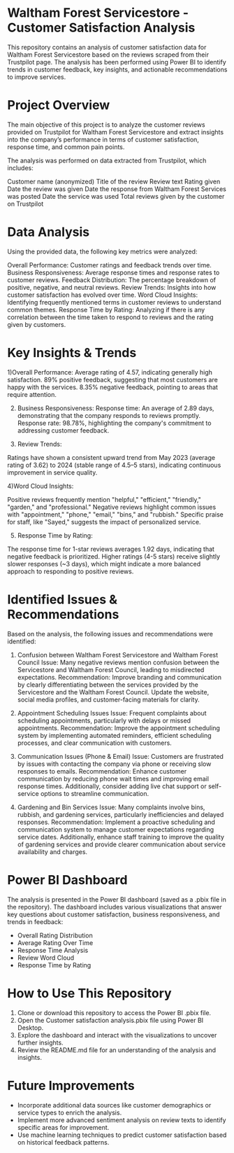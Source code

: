 # Waltham Forest Servicestore - Customer Satisfaction Analysis
This repository contains an analysis of customer satisfaction data for Waltham Forest Servicestore based on the reviews scraped from their Trustpilot page. The analysis has been performed using Power BI to identify trends in customer feedback, key insights, and actionable recommendations to improve services.

# Project Overview
The main objective of this project is to analyze the customer reviews provided on Trustpilot for Waltham Forest Servicestore and extract insights into the company’s performance in terms of customer satisfaction, response time, and common pain points.

The analysis was performed on data extracted from Trustpilot, which includes:

Customer name (anonymized)
Title of the review
Review text
Rating given
Date the review was given
Date the response from Waltham Forest Services was posted
Date the service was used
Total reviews given by the customer on Trustpilot

# Data Analysis

Using the provided data, the following key metrics were analyzed:

Overall Performance: Customer ratings and feedback trends over time.
Business Responsiveness: Average response times and response rates to customer reviews.
Feedback Distribution: The percentage breakdown of positive, negative, and neutral reviews.
Review Trends: Insights into how customer satisfaction has evolved over time.
Word Cloud Insights: Identifying frequently mentioned terms in customer reviews to understand common themes.
Response Time by Rating: Analyzing if there is any correlation between the time taken to respond to reviews and the rating given by customers.

# Key Insights & Trends

1)Overall Performance:
Average rating of 4.57, indicating generally high satisfaction.
89% positive feedback, suggesting that most customers are happy with the services.
8.35% negative feedback, pointing to areas that require attention.

2) Business Responsiveness:
Response time: An average of 2.89 days, demonstrating that the company responds to reviews promptly.
Response rate: 98.78%, highlighting the company's commitment to addressing customer feedback.

3) Review Trends:

Ratings have shown a consistent upward trend from May 2023 (average rating of 3.62) to 2024 (stable range of 4.5–5 stars), indicating continuous improvement in service quality.

4)Word Cloud Insights:

Positive reviews frequently mention "helpful," "efficient," "friendly," "garden," and "professional."
Negative reviews highlight common issues with "appointment," "phone," "email," "bins," and "rubbish."
Specific praise for staff, like "Sayed," suggests the impact of personalized service.

5) Response Time by Rating:

The response time for 1-star reviews averages 1.92 days, indicating that negative feedback is prioritized.
Higher ratings (4-5 stars) receive slightly slower responses (~3 days), which might indicate a more balanced approach to responding to positive reviews.

# Identified Issues & Recommendations

Based on the analysis, the following issues and recommendations were identified:

1. Confusion between Waltham Forest Servicestore and Waltham Forest Council
Issue: Many negative reviews mention confusion between the Servicestore and Waltham Forest Council, leading to misdirected expectations.
Recommendation: Improve branding and communication by clearly differentiating between the services provided by the Servicestore and the Waltham Forest Council. Update the website, social media profiles, and customer-facing materials for clarity.

2. Appointment Scheduling Issues
Issue: Frequent complaints about scheduling appointments, particularly with delays or missed appointments.
Recommendation: Improve the appointment scheduling system by implementing automated reminders, efficient scheduling processes, and clear communication with customers.

3. Communication Issues (Phone & Email)
Issue: Customers are frustrated by issues with contacting the company via phone or receiving slow responses to emails.
Recommendation: Enhance customer communication by reducing phone wait times and improving email response times. Additionally, consider adding live chat support or self-service options to streamline communication.

4. Gardening and Bin Services
Issue: Many complaints involve bins, rubbish, and gardening services, particularly inefficiencies and delayed responses.
Recommendation: Implement a proactive scheduling and communication system to manage customer expectations regarding service dates. Additionally, enhance staff training to improve the quality of gardening services and provide clearer communication about service availability and charges.

# Power BI Dashboard

The analysis is presented in the Power BI dashboard (saved as a .pbix file in the repository). The dashboard includes various visualizations that answer key questions about customer satisfaction, business responsiveness, and trends in feedback:

* Overall Rating Distribution
* Average Rating Over Time
* Response Time Analysis
* Review Word Cloud
* Response Time by Rating

# How to Use This Repository

1) Clone or download this repository to access the Power BI .pbix file.
2) Open the Customer satisfaction analysis.pbix file using Power BI Desktop.
3) Explore the dashboard and interact with the visualizations to uncover further insights.
4) Review the README.md file for an understanding of the analysis and insights.

# Future Improvements
* Incorporate additional data sources like customer demographics or service types to enrich the analysis.
* Implement more advanced sentiment analysis on review texts to identify specific areas for improvement.
* Use machine learning techniques to predict customer satisfaction based on historical feedback patterns.

